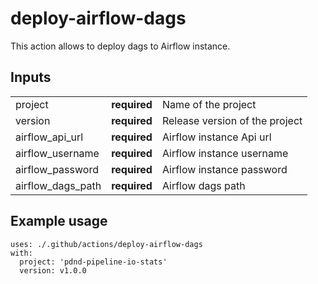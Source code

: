 # deploy-airflow-dags
This action allows to deploy dags to Airflow instance.

## Inputs

|                   |              |                                |
|-------------------|--------------|--------------------------------|
| project           | **required** | Name of the project            |
| version           | **required** | Release version of the project |
| airflow_api_url   | **required** | Airflow instance Api url       |
| airflow_username  | **required** | Airflow instance username      |
| airflow_password  | **required** | Airflow instance password      |
| airflow_dags_path | **required** | Airflow dags path              |

## Example usage
```
uses: ./.github/actions/deploy-airflow-dags
with:
  project: 'pdnd-pipeline-io-stats'
  version: v1.0.0
```